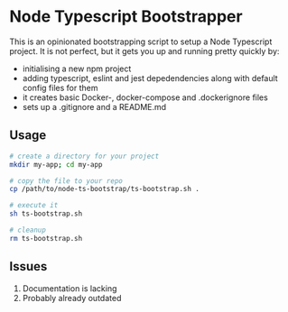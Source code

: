 # Node Typescript Bootstrapper

This is an opinionated bootstrapping script to setup a Node Typescript project. It is not perfect, but it gets you up and running pretty quickly by:

 - initialising a new npm project
 - adding typescript, eslint and jest depedendencies along with default config files for them
 - it creates basic Docker-, docker-compose and .dockerignore files
 - sets up a .gitignore and a README.md

## Usage
```sh
# create a directory for your project
mkdir my-app; cd my-app

# copy the file to your repo
cp /path/to/node-ts-bootstrap/ts-bootstrap.sh .

# execute it
sh ts-bootstrap.sh

# cleanup
rm ts-bootstrap.sh
```

## Issues
1. Documentation is lacking
1. Probably already outdated
